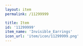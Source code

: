 ```yaml
---
layout: item
permalink: /11299999

title: Item
id: '11299999'
item_name: 'Invisible_Earrings'
icon_url: 'item/icon/11299999.png'
---
```

